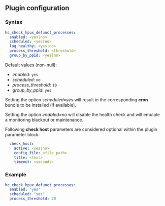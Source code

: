 ## Plugin configuration

### Syntax

```yaml
hc_check_hpux_defunct_processes:
  enabled: <yes|no>
  scheduled: <yes|no>
  log_healthy: <yes|no>
  process_threshold: <threshold>
  group_by_ppid: <yes|no>  
```

Default values (non-null):
* *enabled*: `yes`
* *scheduled*: `no`
* *process_threshold*: `10`
* *group_by_ppid*: `yes`

Setting the option *scheduled=yes* will result in the corresponding **cron** bundle to be installed (if available).

Setting the option *enabled=no* will disable the health check and will emulate a monitoring blackout or maintenance.

Following **check host** parameters are considered optional within the plugin parameter block:

```yaml
  check_host:
    active: <yes|no>
    config_file: <file_path>
    title: <text>
    timeout: <seconds>
```

### Example

```yaml
hc_check_hpux_defunct_processes:
  enabled: "yes"
  scheduled: "yes"
  process_threshold: 20
```

